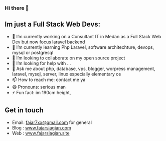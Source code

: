 ### Hi there 👋

<!--
**fajar7xx/fajar7xx** is a ✨ _special_ ✨ repository because its `README.md` (this file) appears on your GitHub profile.
-->

## Im just a Full Stack Web Devs:

- 🔭 I’m currently working on a Consultant IT in Medan as a Full Stack Web Dev but now focus laravel backend
- 🌱 I’m currently learning Php Laravel, software architechture, devops, mysql or postgresql
- 👯 I’m looking to collaborate on my open source project
- 🤔 I’m looking for help with ...
- 💬 Ask me about php, database, vps, blogger, worpress management, laravel, mysql, server, linux especially elementary os
- 📫 How to reach me:  contact me ya
- 😄 Pronouns: serious man
- ⚡ Fun fact: im 190cm height,


## Get in touch
- Email: fajar7xx@gmail.com for general
- Blog : www.fajarsiagian.com
- Web : www.fajarsiagian.site

<br/>
